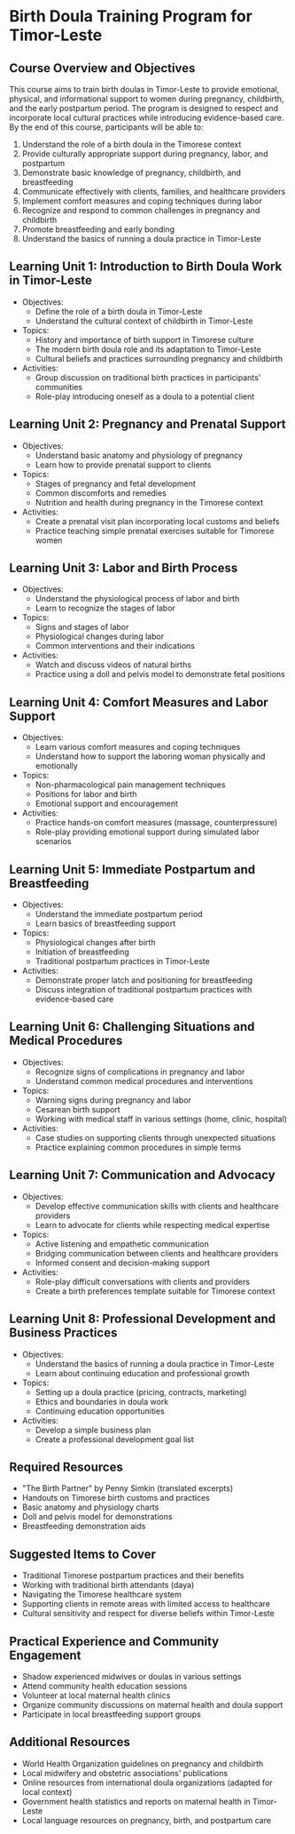 # Birth Doula Training Program for Timor-Leste

## Course Overview and Objectives

This course aims to train birth doulas in Timor-Leste to provide emotional, physical, and informational support to women during pregnancy, childbirth, and the early postpartum period. The program is designed to respect and incorporate local cultural practices while introducing evidence-based care. By the end of this course, participants will be able to:

1. Understand the role of a birth doula in the Timorese context
2. Provide culturally appropriate support during pregnancy, labor, and postpartum
3. Demonstrate basic knowledge of pregnancy, childbirth, and breastfeeding
4. Communicate effectively with clients, families, and healthcare providers
5. Implement comfort measures and coping techniques during labor
6. Recognize and respond to common challenges in pregnancy and childbirth
7. Promote breastfeeding and early bonding
8. Understand the basics of running a doula practice in Timor-Leste

## Learning Unit 1: Introduction to Birth Doula Work in Timor-Leste
- Objectives:
  * Define the role of a birth doula in Timor-Leste
  * Understand the cultural context of childbirth in Timor-Leste
- Topics:
  * History and importance of birth support in Timorese culture
  * The modern birth doula role and its adaptation to Timor-Leste
  * Cultural beliefs and practices surrounding pregnancy and childbirth
- Activities:
  * Group discussion on traditional birth practices in participants' communities
  * Role-play introducing oneself as a doula to a potential client

## Learning Unit 2: Pregnancy and Prenatal Support
- Objectives:
  * Understand basic anatomy and physiology of pregnancy
  * Learn how to provide prenatal support to clients
- Topics:
  * Stages of pregnancy and fetal development
  * Common discomforts and remedies
  * Nutrition and health during pregnancy in the Timorese context
- Activities:
  * Create a prenatal visit plan incorporating local customs and beliefs
  * Practice teaching simple prenatal exercises suitable for Timorese women

## Learning Unit 3: Labor and Birth Process
- Objectives:
  * Understand the physiological process of labor and birth
  * Learn to recognize the stages of labor
- Topics:
  * Signs and stages of labor
  * Physiological changes during labor
  * Common interventions and their indications
- Activities:
  * Watch and discuss videos of natural births
  * Practice using a doll and pelvis model to demonstrate fetal positions

## Learning Unit 4: Comfort Measures and Labor Support
- Objectives:
  * Learn various comfort measures and coping techniques
  * Understand how to support the laboring woman physically and emotionally
- Topics:
  * Non-pharmacological pain management techniques
  * Positions for labor and birth
  * Emotional support and encouragement
- Activities:
  * Practice hands-on comfort measures (massage, counterpressure)
  * Role-play providing emotional support during simulated labor scenarios

## Learning Unit 5: Immediate Postpartum and Breastfeeding
- Objectives:
  * Understand the immediate postpartum period
  * Learn basics of breastfeeding support
- Topics:
  * Physiological changes after birth
  * Initiation of breastfeeding
  * Traditional postpartum practices in Timor-Leste
- Activities:
  * Demonstrate proper latch and positioning for breastfeeding
  * Discuss integration of traditional postpartum practices with evidence-based care

## Learning Unit 6: Challenging Situations and Medical Procedures
- Objectives:
  * Recognize signs of complications in pregnancy and labor
  * Understand common medical procedures and interventions
- Topics:
  * Warning signs during pregnancy and labor
  * Cesarean birth support
  * Working with medical staff in various settings (home, clinic, hospital)
- Activities:
  * Case studies on supporting clients through unexpected situations
  * Practice explaining common procedures in simple terms

## Learning Unit 7: Communication and Advocacy
- Objectives:
  * Develop effective communication skills with clients and healthcare providers
  * Learn to advocate for clients while respecting medical expertise
- Topics:
  * Active listening and empathetic communication
  * Bridging communication between clients and healthcare providers
  * Informed consent and decision-making support
- Activities:
  * Role-play difficult conversations with clients and providers
  * Create a birth preferences template suitable for Timorese context

## Learning Unit 8: Professional Development and Business Practices
- Objectives:
  * Understand the basics of running a doula practice in Timor-Leste
  * Learn about continuing education and professional growth
- Topics:
  * Setting up a doula practice (pricing, contracts, marketing)
  * Ethics and boundaries in doula work
  * Continuing education opportunities
- Activities:
  * Develop a simple business plan
  * Create a professional development goal list

## Required Resources

- "The Birth Partner" by Penny Simkin (translated excerpts)
- Handouts on Timorese birth customs and practices
- Basic anatomy and physiology charts
- Doll and pelvis model for demonstrations
- Breastfeeding demonstration aids

## Suggested Items to Cover

- Traditional Timorese postpartum practices and their benefits
- Working with traditional birth attendants (daya)
- Navigating the Timorese healthcare system
- Supporting clients in remote areas with limited access to healthcare
- Cultural sensitivity and respect for diverse beliefs within Timor-Leste

## Practical Experience and Community Engagement

- Shadow experienced midwives or doulas in various settings
- Attend community health education sessions
- Volunteer at local maternal health clinics
- Organize community discussions on maternal health and doula support
- Participate in local breastfeeding support groups

## Additional Resources

- World Health Organization guidelines on pregnancy and childbirth
- Local midwifery and obstetric associations' publications
- Online resources from international doula organizations (adapted for local context)
- Government health statistics and reports on maternal health in Timor-Leste
- Local language resources on pregnancy, birth, and postpartum care